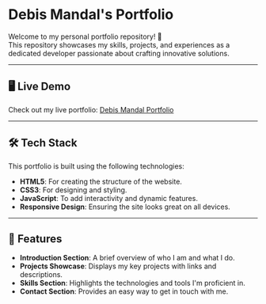 # Debis Mandal's Portfolio

Welcome to my personal portfolio repository! 🚀  
This repository showcases my skills, projects, and experiences as a dedicated developer passionate about crafting innovative solutions.

---

## 🖥️ Live Demo
Check out my live portfolio: [Debis Mandal Portfolio](https://debis10.github.io/portfolio/)

---

## 🛠️ Tech Stack
This portfolio is built using the following technologies:
- **HTML5**: For creating the structure of the website.
- **CSS3**: For designing and styling.
- **JavaScript**: To add interactivity and dynamic features.
- **Responsive Design**: Ensuring the site looks great on all devices.

---

## 🌟 Features
- **Introduction Section**: A brief overview of who I am and what I do.
- **Projects Showcase**: Displays my key projects with links and descriptions.
- **Skills Section**: Highlights the technologies and tools I'm proficient in.
- **Contact Section**: Provides an easy way to get in touch with me.


